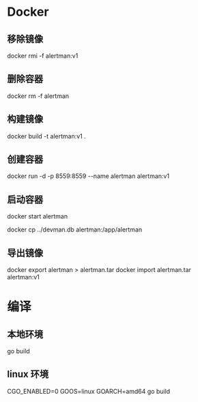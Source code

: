 
# Docker
## 移除镜像
docker rmi -f alertman:v1
## 删除容器
docker rm -f alertman
## 构建镜像
docker build -t alertman:v1 .
## 创建容器
docker run -d -p 8559:8559 --name alertman alertman:v1
## 启动容器
docker start alertman

docker cp ../devman.db alertman:/app/alertman

## 导出镜像
docker export alertman > alertman.tar
docker import alertman.tar alertman:v1

# 编译
## 本地环境
go build

## linux 环境
CGO_ENABLED=0 GOOS=linux GOARCH=amd64 go build